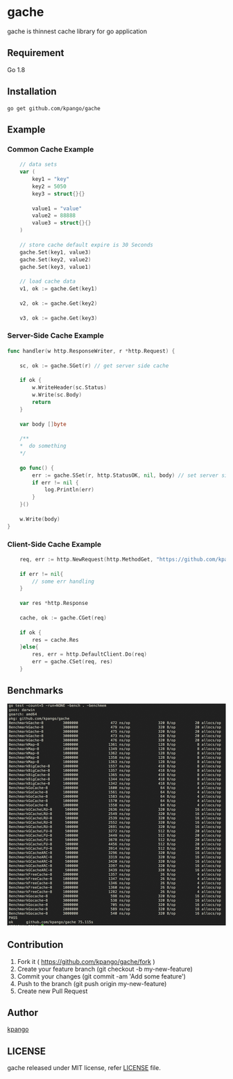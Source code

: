 # gache
gache is thinnest cache library for go application

## Requirement
Go 1.8

## Installation
```shell
go get github.com/kpango/gache
```

## Example
### Common Cache Example
```go
	// data sets
	var (
		key1 = "key"
		key2 = 5050
		key3 = struct{}{}

		value1 = "value"
		value2 = 88888
		value3 = struct{}{}
	)

	// store cache default expire is 30 Seconds
	gache.Set(key1, value3)
	gache.Set(key2, value2)
	gache.Set(key3, value1)

	// load cache data
	v1, ok := gache.Get(key1)

	v2, ok := gache.Get(key2)

	v3, ok := gache.Get(key3)

```
### Server-Side Cache Example
```go
func handler(w http.ResponseWriter, r *http.Request) {

	sc, ok := gache.SGet(r) // get server side cache

	if ok {
		w.WriteHeader(sc.Status)
		w.Write(sc.Body)
		return
	}

	var body []byte

	/**
	*  do something
	*/

	go func() {
		err := gache.SSet(r, http.StatusOK, nil, body) // set server side cache
		if err != nil {
			log.Println(err)
		}
	}()

	w.Write(body)
}
```

### Client-Side Cache Example
```go
	req, err := http.NewRequest(http.MethodGet, "https://github.com/kpango/gache", nil)

	if err != nil{
		// some err handling
	}

	var res *http.Response

	cache, ok := gache.CGet(req)

	if ok {
		res = cache.Res
	}else{
		res, err = http.DefaultClient.Do(req)
		err = gache.CSet(req, res)
	}

```

## Benchmarks

![Bench](https://github.com/kpango/gache/raw/master/images/bench.png)

## Contribution
1. Fork it ( https://github.com/kpango/gache/fork )
2. Create your feature branch (git checkout -b my-new-feature)
3. Commit your changes (git commit -am 'Add some feature')
4. Push to the branch (git push origin my-new-feature)
5. Create new Pull Request

## Author
[kpango](https://github.com/kpango)

## LICENSE
gache released under MIT license, refer [LICENSE](https://github.com/kpango/gache/blob/master/LICENSE) file.
